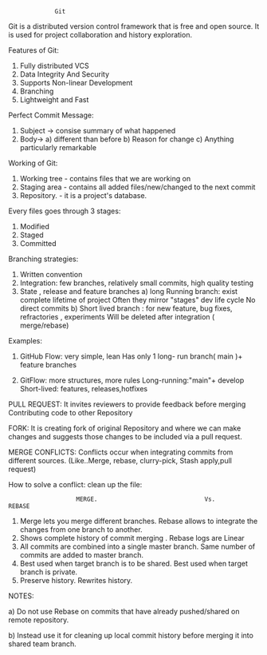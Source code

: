                  Git

Git is a distributed version control framework that is free and open source.
It is used for project collaboration and history exploration.

Features of Git:

  1. Fully distributed VCS
  2. Data Integrity And Security
  3. Supports Non-linear Development
  4. Branching
  5. Lightweight and Fast

Perfect Commit Message:

  1. Subject -> consise summary of what happened
  2. Body-> a) different than before
            b) Reason for change
            c) Anything particularly remarkable

Working of Git:
1. Working tree - contains files that we are working on 
2. Staging area - contains all added files/new/changed to the next commit
3. Repository.  - it is a project's database.

Every files goes through 3 stages:
   1. Modified
   2. Staged
   3. Committed

Branching strategies:
   1. Written convention
   2. Integration: few branches, relatively small commits, high quality testing
   3. State , release and feature branches
        a) long Running branch: exist complete lifetime of project
                                Often they mirror "stages" dev life cycle
                                No direct commits
        b) Short lived branch : for new feature, bug fixes, refractories , experiments
                                Will be deleted after integration ( merge/rebase)

Examples:
1. GitHub Flow: very simple, lean
                Has only 1 long- run branch( main )+ feature branches
                
2. GitFlow: more structures, more rules
            Long-running:"main"+ develop
            Short-lived: features, releases,hotfixes

PULL REQUEST:
   It invites reviewers to provide feedback before merging
   Contributing code to other Repository

FORK:
   It is creating fork of original Repository and where we can make changes and suggests those changes to be included via a pull request.

MERGE CONFLICTS:
   Conflicts occur when integrating commits from different sources.
   (Like..Merge, rebase, clurry-pick, Stash apply,pull request)

How to solve a conflict: clean up the file:

                       MERGE.                              Vs.                    REBASE

   1. Merge lets you merge different branches.                    Rebase allows to integrate the changes from one branch to another.
   2. Shows complete history of commit merging .                  Rebase logs are Linear
   3. All commits are combined into a single master branch.       Same number of commits are added to master branch.
   4. Best used when target branch is to be shared.               Best used when target branch is private.
   5. Preserve history.                                           Rewrites history.

NOTES:

  a) Do not use Rebase on commits that have already pushed/shared on remote repository.
  
  b) Instead use it for cleaning up local commit history before merging it into shared team branch.

